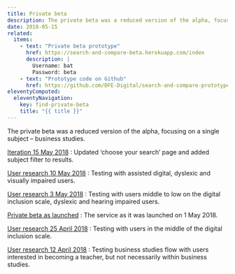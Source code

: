 ```yaml
---
title: Private beta
description: The private beta was a reduced version of the alpha, focusing on a single subject – business studies
date: 2018-05-15
related:
  items:
    - text: "Private beta prototype"
      href: https://search-and-compare-beta.herokuapp.com/index
      description: |
        Username: bat
        Password: beta
    - text: "Prototype code on Github"
      href: https://github.com/DFE-Digital/search-and-compare-prototype/tree/beta
eleventyComputed:
  eleventyNavigation:
    key: find-private-beta
    title: "{{ title }}"
---
```


The private beta was a reduced version of the alpha, focusing on a single subject – business studies.

[Iteration 15 May 2018](iteration-may-15/)
: Updated ‘choose your search’ page and added subject filter to results.

[User research 10 May 2018](user-research-may-10/)
: Testing with assisted digital, dyslexic and visually impaired users.

[User research 3 May 2018](user-research-may-3/)
: Testing with users middle to low on the digital inclusion scale, dyslexic and hearing impaired users.

[Private beta as launched](private-beta-launch/)
: The service as it was launched on 1 May 2018.

[User research 25 April 2018](user-research-apr-25/)
: Testing with users in the middle of the digital inclusion scale.

[User research 12 April 2018](user-research-apr-12/)
: Testing business studies flow with users interested in becoming a teacher, but not necessarily within business studies.
